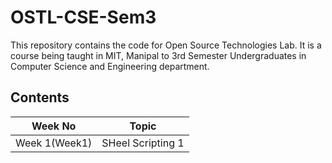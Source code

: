 # OSTL-CSE-Sem3

This repository contains the code for Open Source Technologies Lab. It is a course being taught in MIT, Manipal to 3rd Semester Undergraduates in Computer Science and Engineering department. 

## Contents
| Week No | Topic |
| --------|-------|
| Week 1(Week1)| SHeel Scripting 1|
